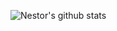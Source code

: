 ![Nestor's github stats](https://github-readme-stats.vercel.app/api?username=nbzubekhin&show_icons=true&theme=chartreuse-dark)
